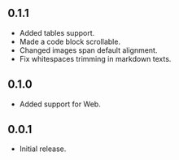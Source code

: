 ## 0.1.1

* Added tables support.
* Made a code block scrollable.
* Changed images span default alignment.
* Fix whitespaces trimming in markdown texts.

## 0.1.0

* Added support for Web.

## 0.0.1

* Initial release.
